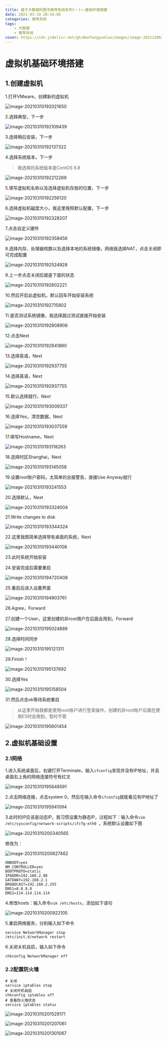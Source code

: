 ```yaml
---
title: 基于大数据的图书推荐系统系列(一)——基础环境搭建
date: 2021-03-19 20:54:05
categories: 推荐系统
tags: 
	- 大数据
	- 推荐系统
cover: https://cdn.jsdelivr.net/gh/Wanfengyueluo/images/image-20211206214617246.png
---
```


# 虚拟机基础环境搭建



## 1.创建虚拟机

1.打开VMware，创建新的虚拟机

![image-20210310192021650](https://cdn.jsdelivr.net/gh/Wanfengyueluo/images/image-20210310192021650.png)

2.选择典型，下一步

![image-20210310192109439](https://cdn.jsdelivr.net/gh/Wanfengyueluo/images/image-20210310192109439.png)

3.选择稍后安装，下一步

![image-20210310192137322](https://cdn.jsdelivr.net/gh/Wanfengyueluo/images/image-20210310192137322.png)

4.选择系统版本，下一步

   > 我选择的系统版本是CentOS 6.8

![image-20210310192212269](https://cdn.jsdelivr.net/gh/Wanfengyueluo/images/image-20210310192212269.png)

5.填写虚拟机名称以及选择虚拟机存放的位置，下一步

![image-20210310192256120](https://cdn.jsdelivr.net/gh/Wanfengyueluo/images/image-20210310192256120.png)

6.选择虚拟机磁盘大小，我这里按照默认配置，下一步

![image-20210310192328207](https://cdn.jsdelivr.net/gh/Wanfengyueluo/images/image-20210310192328207.png)

7.点击自定义硬件

![image-20210310192358456](https://cdn.jsdelivr.net/gh/Wanfengyueluo/images/image-20210310192358456.png)

8.选择内存、处理器核数以及选择本地的系统镜像，网络我选择NAT，点击关闭即可完成配置

![image-20210310192524928](https://cdn.jsdelivr.net/gh/Wanfengyueluo/images/image-20210310192524928.png)

9.上一步点击关闭后就是下面的状态

![image-20210310192602221](https://cdn.jsdelivr.net/gh/Wanfengyueluo/images/image-20210310192602221.png)

10.然后开启此虚拟机，默认回车开始安装系统

![image-20210310192715802](https://cdn.jsdelivr.net/gh/Wanfengyueluo/images/image-20210310192841880.png)

11.是否测试系统镜像，我选择跳过测试直接开始安装

![image-20210310192808906](https://cdn.jsdelivr.net/gh/Wanfengyueluo/images/image-20210310192808906.png)

12.点击Next

![image-20210310192841880](https://cdn.jsdelivr.net/gh/Wanfengyueluo/images/image-20210310192841880.png)

13.选择英语，Next

![image-20210310192937755](https://cdn.jsdelivr.net/gh/Wanfengyueluo/images/image-20210310192911574.png)

14.选择英语，Next

![image-20210310192937755](https://cdn.jsdelivr.net/gh/Wanfengyueluo/images/image-20210310192937755.png)

15.默认选择就行，Next

![image-20210310193009337](https://cdn.jsdelivr.net/gh/Wanfengyueluo/images/image-20210310193009337.png)

16.选择Yes，清空数据，Next

![image-20210310193037559](https://cdn.jsdelivr.net/gh/Wanfengyueluo/images/image-20210310193037559.png)

17.填写Hostname，Next

![image-20210310193118263](https://cdn.jsdelivr.net/gh/Wanfengyueluo/images/image-20210310193118263.png)

18.选择时区Shanghai，Next

![image-20210310193145058](https://cdn.jsdelivr.net/gh/Wanfengyueluo/images/image-20210310193145058.png)

19.设置root账户密码，太简单的会报警告，直接Use Anyway就行

![image-20210310193241553](https://cdn.jsdelivr.net/gh/Wanfengyueluo/images/image-20210310193241553.png)

20.选择默认，Next

![image-20210310193324004](https://cdn.jsdelivr.net/gh/Wanfengyueluo/images/image-20210310193324004.png)

21.Write changes to disk

![image-20210310193344324](https://cdn.jsdelivr.net/gh/Wanfengyueluo/images/image-20210310193344324.png)

22.这里我图简单选择带有桌面的系统，Next

![image-20210310193440108](https://cdn.jsdelivr.net/gh/Wanfengyueluo/images/image-20210310193440108.png)

23.此时系统开始安装

24.安装完成后需要重启

![image-20210310194720408](https://cdn.jsdelivr.net/gh/Wanfengyueluo/images/image-20210310194720408.png)

25.重启后进入设置界面

![image-20210310194903761](https://cdn.jsdelivr.net/gh/Wanfengyueluo/images/image-20210310194903761.png)

26.Agree，Forward

27.创建一个User，这里创建的非root用户在后面会用到，Forward

![image-20210310195024889](https://cdn.jsdelivr.net/gh/Wanfengyueluo/images/image-20210310195024889.png)

28.选择时间同步

![image-20210310195121311](https://cdn.jsdelivr.net/gh/Wanfengyueluo/images/image-20210310195121311.png)

29.Finish！

![image-20210310195137692](https://cdn.jsdelivr.net/gh/Wanfengyueluo/images/image-20210310195137692.png)

30.选择Yes

![image-20210310195158504](https://cdn.jsdelivr.net/gh/Wanfengyueluo/images/image-20210310195158504.png)

31.然后点击ok等待系统重启

> 从这里开始我都是使用root账户进行登录操作，创建的非root账户后面在使用ES时会用到，暂时不管

![image-20210310195601454](https://cdn.jsdelivr.net/gh/Wanfengyueluo/images/image-20210310195601454.png)

## 2.虚拟机基础设置

### 2.1网络

1.进入系统桌面后，右键打开Terminate，输入`ifconfig`发现并没有IP地址，并且桌面右上角的网络连接符号有红叉

![image-20210310195848591](https://cdn.jsdelivr.net/gh/Wanfengyueluo/images/image-20210310195848591.png)

2.点击网络连接，点击system 0，然后在输入命令`ifconfig`就能看见有IP地址了

![image-20210310195941094](https://cdn.jsdelivr.net/gh/Wanfengyueluo/images/image-20210310195941094.png)

3.此时的IP应该是动态IP，我习惯设置为静态IP，过程如下：输入命令`vim /etc/sysconfig/network-scripts/ifcfg-eth0 `，系统默认设置如下图

![image-20210310200340565](https://cdn.jsdelivr.net/gh/Wanfengyueluo/images/image-20210310200340565.png)

修改为：

![image-20210310200627462](https://cdn.jsdelivr.net/gh/Wanfengyueluo/images/image-20210310200627462.png)

```shell
ONBOOT=yes
NM_CONTROLLED=yes
BOOTPROTO=static
IPADDR=192.168.2.88
GATEWAY=192.168.2.1
BROADCAST=192.168.2.255
DNS1=8.8.8.8
DNS2=114.114.114.114
```

4.修改hosts：输入命令`vim /etc/hosts`，添加如下语句

![image-20210310200922105](https://cdn.jsdelivr.net/gh/Wanfengyueluo/images/image-20210310200922105.png)

5.重启网络服务，分别输入如下命令

```shell
service NetworkManager stop
/etc/init.d/network restart
```

6.关闭关机自启，输入如下命令

```shell
chkconfig NetworkManager off
```



### 2.2配置防火墙

```shell
# 关闭
service iptables stop
# 关闭开机自启
chkconfig iptables off
# 查看防火墙状态
service iptables status
```

![image-20210310201529171](https://cdn.jsdelivr.net/gh/Wanfengyueluo/images/image-20210310201529171.png)

![image-20210310201207061](https://cdn.jsdelivr.net/gh/Wanfengyueluo/images/image-20210310201207061.png)

![image-20210310201301067](https://cdn.jsdelivr.net/gh/Wanfengyueluo/images/image-20210310201301067.png)